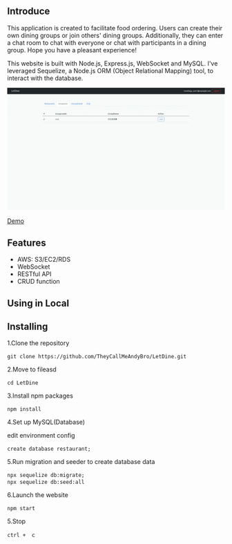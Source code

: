 ## Introduce

This application is created to facilitate food ordering. Users can create their own dining groups or join others' dining groups. Additionally, they can enter a chat room to chat with everyone or chat with participants in a dining group. Hope you have a pleasant experience!

This website is built with Node.js, Express.js, WebSocket and MySQL. I've leveraged Sequelize, a Node.js ORM (Object Relational Mapping) tool, to interact with the database.

![Demo](/READIMG/LetDine-Demo.gif)


[Demo](http://ec2-35-78-203-246.ap-northeast-1.compute.amazonaws.com:3000/)


## Features

- AWS: S3/EC2/RDS
- WebSocket 
- RESTful API
- CRUD function

## Using in Local  
## Installing

1.Clone the repository
```
git clone https://github.com/TheyCallMeAndyBro/LetDine.git
```

2.Move to fileasd
```
cd LetDine
```

3.Install npm packages
```
npm install
```

4.Set up MySQL(Database)

edit environment config
```
create database restaurant;

```

5.Run migration and seeder to create database data
```
npx sequelize db:migrate;
npx sequelize db:seed:all
```

6.Launch the website 
```
npm start
```
5.Stop
```
ctrl +　ｃ
```
